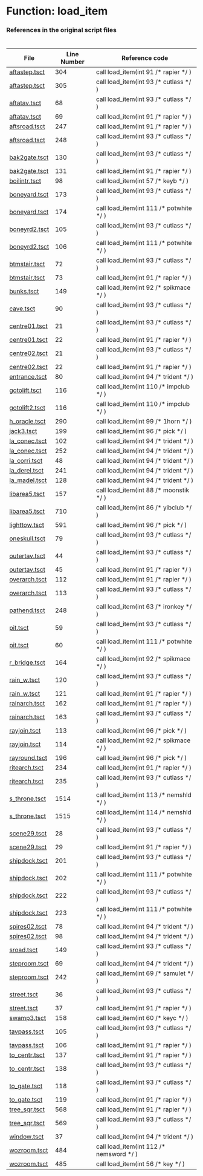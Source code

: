 # Function: load_item
### References in the original script files

#

| File | Line Number | Reference code |
| --- | --- | --- |
| [aftastep.tsct](../../../out/aftastep.tsct#L304) | 304 | call load_item(int 91 /* rapier */ ) |
| [aftastep.tsct](../../../out/aftastep.tsct#L305) | 305 | call load_item(int 93 /* cutlass */ ) |
| [aftatav.tsct](../../../out/aftatav.tsct#L68) | 68 | call load_item(int 93 /* cutlass */ ) |
| [aftatav.tsct](../../../out/aftatav.tsct#L69) | 69 | call load_item(int 91 /* rapier */ ) |
| [aftsroad.tsct](../../../out/aftsroad.tsct#L247) | 247 | call load_item(int 91 /* rapier */ ) |
| [aftsroad.tsct](../../../out/aftsroad.tsct#L248) | 248 | call load_item(int 93 /* cutlass */ ) |
| [bak2gate.tsct](../../../out/bak2gate.tsct#L130) | 130 | call load_item(int 93 /* cutlass */ ) |
| [bak2gate.tsct](../../../out/bak2gate.tsct#L131) | 131 | call load_item(int 91 /* rapier */ ) |
| [boilintr.tsct](../../../out/boilintr.tsct#L98) | 98 | call load_item(int 57 /* keyb */ ) |
| [boneyard.tsct](../../../out/boneyard.tsct#L173) | 173 | call load_item(int 93 /* cutlass */ ) |
| [boneyard.tsct](../../../out/boneyard.tsct#L174) | 174 | call load_item(int 111 /* potwhite */ ) |
| [boneyrd2.tsct](../../../out/boneyrd2.tsct#L105) | 105 | call load_item(int 93 /* cutlass */ ) |
| [boneyrd2.tsct](../../../out/boneyrd2.tsct#L106) | 106 | call load_item(int 111 /* potwhite */ ) |
| [btmstair.tsct](../../../out/btmstair.tsct#L72) | 72 | call load_item(int 93 /* cutlass */ ) |
| [btmstair.tsct](../../../out/btmstair.tsct#L73) | 73 | call load_item(int 91 /* rapier */ ) |
| [bunks.tsct](../../../out/bunks.tsct#L149) | 149 | call load_item(int 92 /* spikmace */ ) |
| [cave.tsct](../../../out/cave.tsct#L90) | 90 | call load_item(int 93 /* cutlass */ ) |
| [centre01.tsct](../../../out/centre01.tsct#L21) | 21 | call load_item(int 93 /* cutlass */ ) |
| [centre01.tsct](../../../out/centre01.tsct#L22) | 22 | call load_item(int 91 /* rapier */ ) |
| [centre02.tsct](../../../out/centre02.tsct#L21) | 21 | call load_item(int 93 /* cutlass */ ) |
| [centre02.tsct](../../../out/centre02.tsct#L22) | 22 | call load_item(int 91 /* rapier */ ) |
| [entrance.tsct](../../../out/entrance.tsct#L80) | 80 | call load_item(int 94 /* trident */ ) |
| [gotolift.tsct](../../../out/gotolift.tsct#L116) | 116 | call load_item(int 110 /* impclub */ ) |
| [gotolift2.tsct](../../../out/gotolift2.tsct#L116) | 116 | call load_item(int 110 /* impclub */ ) |
| [h_oracle.tsct](../../../out/h_oracle.tsct#L290) | 290 | call load_item(int 99 /* 1horn */ ) |
| [jack3.tsct](../../../out/jack3.tsct#L199) | 199 | call load_item(int 96 /* pick */ ) |
| [la_conec.tsct](../../../out/la_conec.tsct#L102) | 102 | call load_item(int 94 /* trident */ ) |
| [la_conec.tsct](../../../out/la_conec.tsct#L252) | 252 | call load_item(int 94 /* trident */ ) |
| [la_corri.tsct](../../../out/la_corri.tsct#L48) | 48 | call load_item(int 94 /* trident */ ) |
| [la_derel.tsct](../../../out/la_derel.tsct#L241) | 241 | call load_item(int 94 /* trident */ ) |
| [la_madel.tsct](../../../out/la_madel.tsct#L128) | 128 | call load_item(int 94 /* trident */ ) |
| [libarea5.tsct](../../../out/libarea5.tsct#L157) | 157 | call load_item(int 88 /* moonstik */ ) |
| [libarea5.tsct](../../../out/libarea5.tsct#L710) | 710 | call load_item(int 86 /* yibclub */ ) |
| [lighttow.tsct](../../../out/lighttow.tsct#L591) | 591 | call load_item(int 96 /* pick */ ) |
| [oneskull.tsct](../../../out/oneskull.tsct#L79) | 79 | call load_item(int 93 /* cutlass */ ) |
| [outertav.tsct](../../../out/outertav.tsct#L44) | 44 | call load_item(int 93 /* cutlass */ ) |
| [outertav.tsct](../../../out/outertav.tsct#L45) | 45 | call load_item(int 91 /* rapier */ ) |
| [overarch.tsct](../../../out/overarch.tsct#L112) | 112 | call load_item(int 91 /* rapier */ ) |
| [overarch.tsct](../../../out/overarch.tsct#L113) | 113 | call load_item(int 93 /* cutlass */ ) |
| [pathend.tsct](../../../out/pathend.tsct#L248) | 248 | call load_item(int 63 /* ironkey */ ) |
| [pit.tsct](../../../out/pit.tsct#L59) | 59 | call load_item(int 93 /* cutlass */ ) |
| [pit.tsct](../../../out/pit.tsct#L60) | 60 | call load_item(int 111 /* potwhite */ ) |
| [r_bridge.tsct](../../../out/r_bridge.tsct#L164) | 164 | call load_item(int 92 /* spikmace */ ) |
| [rain_w.tsct](../../../out/rain_w.tsct#L120) | 120 | call load_item(int 93 /* cutlass */ ) |
| [rain_w.tsct](../../../out/rain_w.tsct#L121) | 121 | call load_item(int 91 /* rapier */ ) |
| [rainarch.tsct](../../../out/rainarch.tsct#L162) | 162 | call load_item(int 91 /* rapier */ ) |
| [rainarch.tsct](../../../out/rainarch.tsct#L163) | 163 | call load_item(int 93 /* cutlass */ ) |
| [rayjoin.tsct](../../../out/rayjoin.tsct#L113) | 113 | call load_item(int 96 /* pick */ ) |
| [rayjoin.tsct](../../../out/rayjoin.tsct#L114) | 114 | call load_item(int 92 /* spikmace */ ) |
| [rayround.tsct](../../../out/rayround.tsct#L196) | 196 | call load_item(int 96 /* pick */ ) |
| [ritearch.tsct](../../../out/ritearch.tsct#L234) | 234 | call load_item(int 91 /* rapier */ ) |
| [ritearch.tsct](../../../out/ritearch.tsct#L235) | 235 | call load_item(int 93 /* cutlass */ ) |
| [s_throne.tsct](../../../out/s_throne.tsct#L1514) | 1514 | call load_item(int 113 /* nemshld */ ) |
| [s_throne.tsct](../../../out/s_throne.tsct#L1515) | 1515 | call load_item(int 114 /* nemshld */ ) |
| [scene29.tsct](../../../out/scene29.tsct#L28) | 28 | call load_item(int 93 /* cutlass */ ) |
| [scene29.tsct](../../../out/scene29.tsct#L29) | 29 | call load_item(int 91 /* rapier */ ) |
| [shipdock.tsct](../../../out/shipdock.tsct#L201) | 201 | call load_item(int 93 /* cutlass */ ) |
| [shipdock.tsct](../../../out/shipdock.tsct#L202) | 202 | call load_item(int 111 /* potwhite */ ) |
| [shipdock.tsct](../../../out/shipdock.tsct#L222) | 222 | call load_item(int 93 /* cutlass */ ) |
| [shipdock.tsct](../../../out/shipdock.tsct#L223) | 223 | call load_item(int 111 /* potwhite */ ) |
| [spires02.tsct](../../../out/spires02.tsct#L78) | 78 | call load_item(int 94 /* trident */ ) |
| [spires02.tsct](../../../out/spires02.tsct#L98) | 98 | call load_item(int 94 /* trident */ ) |
| [sroad.tsct](../../../out/sroad.tsct#L149) | 149 | call load_item(int 93 /* cutlass */ ) |
| [steproom.tsct](../../../out/steproom.tsct#L69) | 69 | call load_item(int 94 /* trident */ ) |
| [steproom.tsct](../../../out/steproom.tsct#L242) | 242 | call load_item(int 69 /* samulet */ ) |
| [street.tsct](../../../out/street.tsct#L36) | 36 | call load_item(int 93 /* cutlass */ ) |
| [street.tsct](../../../out/street.tsct#L37) | 37 | call load_item(int 91 /* rapier */ ) |
| [swamp3.tsct](../../../out/swamp3.tsct#L158) | 158 | call load_item(int 60 /* keyc */ ) |
| [tavpass.tsct](../../../out/tavpass.tsct#L105) | 105 | call load_item(int 93 /* cutlass */ ) |
| [tavpass.tsct](../../../out/tavpass.tsct#L106) | 106 | call load_item(int 91 /* rapier */ ) |
| [to_centr.tsct](../../../out/to_centr.tsct#L137) | 137 | call load_item(int 91 /* rapier */ ) |
| [to_centr.tsct](../../../out/to_centr.tsct#L138) | 138 | call load_item(int 93 /* cutlass */ ) |
| [to_gate.tsct](../../../out/to_gate.tsct#L118) | 118 | call load_item(int 93 /* cutlass */ ) |
| [to_gate.tsct](../../../out/to_gate.tsct#L119) | 119 | call load_item(int 91 /* rapier */ ) |
| [tree_sqr.tsct](../../../out/tree_sqr.tsct#L568) | 568 | call load_item(int 91 /* rapier */ ) |
| [tree_sqr.tsct](../../../out/tree_sqr.tsct#L569) | 569 | call load_item(int 93 /* cutlass */ ) |
| [window.tsct](../../../out/window.tsct#L37) | 37 | call load_item(int 94 /* trident */ ) |
| [wozroom.tsct](../../../out/wozroom.tsct#L484) | 484 | call load_item(int 112 /* nemsword */ ) |
| [wozroom.tsct](../../../out/wozroom.tsct#L485) | 485 | call load_item(int 56 /* key */ ) |
